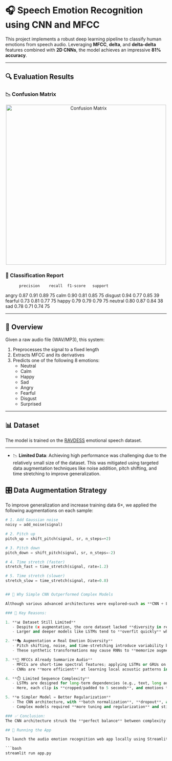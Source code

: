 # 🎧 Speech Emotion Recognition using CNN and MFCC

This project implements a robust deep learning pipeline to classify human emotions from speech audio. Leveraging **MFCC**, **delta**, and **delta-delta** features combined with **2D CNNs**, the model achieves an impressive **81% accuracy**.    

---

## 🔍 Evaluation Results

### 📉 Confusion Matrix

<p align="center">
  <img src="ba9482ce-a79c-4433-baaf-1ed977f18cc3.png" alt="Confusion Matrix" width="500"/>
</p>

### 🧾 Classification Report

          precision    recall  f1-score   support

   angry       0.87      0.91      0.89        75
    calm       0.90      0.81      0.85        75
 disgust       0.94      0.77      0.85        39
 fearful       0.73      0.81      0.77        75
   happy       0.79      0.79      0.79        75
 neutral       0.80      0.87      0.84        38
     sad       0.78      0.71      0.74        75


---

## 🧠 Overview

Given a raw audio file (WAV/MP3), this system:

1. Preprocesses the signal to a fixed length
2. Extracts MFCC and its derivatives
3. Predicts one of the following 8 emotions:
   - Neutral
   - Calm
   - Happy
   - Sad
   - Angry
   - Fearful
   - Disgust
   - Surprised

---

## 📊 Dataset

The model is trained on the [RAVDESS](https://zenodo.org/record/1188976) emotional speech dataset.


---
- 📉 **Limited Data**: Achieving high performance was challenging due to the relatively small size of the dataset. This was mitigated using targeted data augmentation techniques like noise addition, pitch shifting, and time stretching to improve generalization.


## 🎛️ Data Augmentation Strategy

To improve generalization and increase training data 6×, we applied the following augmentations on each sample:

```python
# 1. Add Gaussian noise
noisy = add_noise(signal)

# 2. Pitch up
pitch_up = shift_pitch(signal, sr, n_steps=+2)

# 3. Pitch down
pitch_down = shift_pitch(signal, sr, n_steps=-2)

# 4. Time stretch (faster)
stretch_fast = time_stretch(signal, rate=1.2)

# 5. Time stretch (slower)
stretch_slow = time_stretch(signal, rate=0.8)


## 🤔 Why Simple CNN Outperformed Complex Models

Although various advanced architectures were explored—such as **CNN + LSTM**, **CNN + GRU**, and **CNN + BiLSTM**—they **failed to outperform** the simpler CNN model, even after aggressive data augmentation.

### 🔑 Key Reasons:

1. **📊 Dataset Still Limited**
   - Despite 6x augmentation, the core dataset lacked **diversity in real emotional variation** (speaker, language, tone).
   - Larger and deeper models like LSTMs tend to **overfit quickly** when real-world diversity is low.

2. **🎭 Augmentation ≠ Real Emotion Diversity**
   - Pitch shifting, noise, and time-stretching introduce variability but **don’t truly replicate emotional nuance**.
   - These synthetic transformations may cause RNNs to **memorize augmentation patterns** instead of general emotion cues.

3. **🧠 MFCCs Already Summarize Audio**
   - MFCCs are short-time spectral features; applying LSTMs or GRUs on them doesn’t add much because **temporal dynamics are already compressed**.
   - CNNs are **more efficient** at learning local acoustic patterns in these fixed-size feature maps.

4. **⏱️ Limited Sequence Complexity**
   - LSTMs are designed for long-term dependencies (e.g., text, long audio).
   - Here, each clip is **cropped/padded to 5 seconds**, and emotions tend to manifest in **short-term spectral cues** (which CNNs can detect well).

5. **⚙️ Simpler Model = Better Regularization**
   - The CNN architecture, with **batch normalization**, **dropout**, and **early stopping**, generalized better.
   - Complex models required **more tuning and regularization** and still showed instability or poor convergence.

### ✅ Conclusion:
The CNN architecture struck the **perfect balance** between complexity and generalizability for this dataset. It learned robust representations without overfitting — making it the best-performing model for this emotion classification task.

## 🚀 Running the App

To launch the audio emotion recognition web app locally using Streamlit:

```bash
streamlit run app.py
